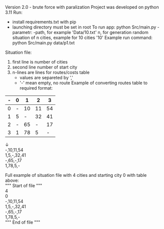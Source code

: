 Version 2.0 - brute force with paralization
Project was developed on python 3.11
Run:
- install requirements.txt with pip
- launching directory must be set in root
To run app: python Src/main.py <parametr>
    -parametr:
        -path, for example 'Data/10.txt'
        n, for generation random situation of n cities, example for 10 cities '10'
Example run command: python Src/main.py data/p1.txt

Situation file:
1. first line is number of cities
2. second line number of start city
3. n-lines are lines for routes/costs table
    - values are separeted by ',' 
    - '-' mean empty, no route
Example of converting routes table to required format:
 
| - | 0 | 1  | 2  | 3  |
|---|---|----|----|----|
| 0 | - | 10 | 11 | 54 |
| 1 | 5 | -  | 32 | 41 |
| 2 | - | 65 | -  | 17 |
| 3 | 1 | 78 | 5  | -  |

  ↓  
-,10,11,54  
1,5,-,32,41  
-,65,-,17  
1,78,5,-  

Full example of situation file with 4 cities and starting city 0 with table above:  
""" Start of file """  
4  
0  
-,10,11,54  
1,5,-,32,41  
-,65,-,17  
1,78,5,-  
""" End of file """